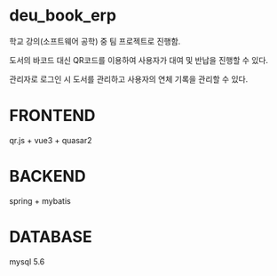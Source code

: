 # deu_book_erp
학교 강의(소프트웨어 공학) 중 팀 프로젝트로 진행함.

도서의 바코드 대신 QR코드를 이용하여 사용자가 대여 및 반납을 진행할 수 있다.

관리자로 로그인 시 도서를 관리하고 사용자의 연체 기록을 관리할 수 있다.


# FRONTEND
qr.js + vue3 + quasar2 

# BACKEND
spring + mybatis

# DATABASE
mysql 5.6



